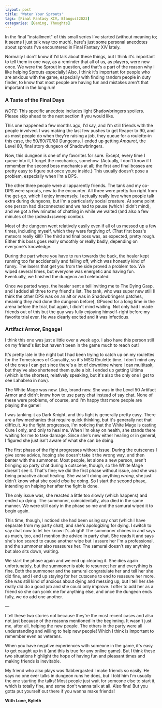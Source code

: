 ```yaml
---
layout: post
title: "Water Your Sprouts"
tags: [Final Fantasy XIV, Blaugust2023]
categories: [Gaming, Thoughts]
---
```


In the final "installment" of this small series I've started (without meaning to; it seems I just talk way too much), here's just some personal anecdotes about sprouts I've encountered in Final Fantasy XIV lately. 

Normally I don't know if I'd talk about these things, but I think it's important to tell them in one way, as a reminder that all of us, as players, were new once. We were the Sprout in question, and that's a part of the reason why I like helping Sprouts especially! Also, I think it's important for people who are anxious with the game, especially with finding random people in duty finder, to know that most people are having fun and mistakes aren't that important in the long run! 

### A Taste of the Final Days 

*NOTE:* This specific anecdote includes light Shadowbringers spoilers. Please skip ahead to the next section if you would like. 

This one happened a few months ago, I'd say, and I'm still friends with the people involved. I was making the last few pushes to get Reaper to 90, and as most people do when they're raising a job, they queue for a roulette–in this case, the 50/60/70/80 Dungeons. I ended up getting *Amaurot*, the Level 80, final story dungeon of Shadowbringers. 

Now, this dungeon is one of my favorites for sure. Except, every time I queue into it, I forget the mechanics, somehow. (Actually, I don't know if I remember the second boss mechanics at all; the first and final bosses are pretty easy to figure out once youre inside.) This usually doesn't pose a problem, especially when I'm a DPS. 

The other three people were all apparently friends. The tank and my co-DPS were sprouts, new to the encounter. All three were pretty fun right from the get-go, which I enjoy immensely. I actually really love when people talk extra during dungeons, but I'm a particularly social creature. At some point one person had disconnected and we had to pause (which I didn't mind), and we got a few minutes of chatting in while we waited (and also a few minutes of the /pdead+/sweep combo). 

Most of the dungeon went relatively easily even if all of us messed up a few times, including myself, which they were forgiving of. (That first boss's meteors really kill!) The third and final boss was, as expected, pretty rough. Either this boss goes really smoothly or really badly, depending on everyone's knowledge. 

During the part where you have to run towards the back, the healer kept running too far accidentally and falling off, which was honestly kind of funny. The lasers that get you from the side proved a problem too. We wiped several times, but everyone was energetic and having fun. Eventually, we finished the dungeon and celebrated. 

Once we parted ways, the healer sent a tell inviting me to The Dying Gasp, and I added all three to my friend's list. The tank, who was super new still (I think the other DPS was on an alt or was in Shadowbringers patches, meaning they *had* done the dungeon before), GPosed for a long time in the arena before the trial, but again, I didn't mind waiting. Not only had I made friends out of this but the guy was fully enjoying himself–right before my favorite trial ever. He was clearly excited and it was infectious. 

### Artifact Armor, Engage! 

I think this one was just a little over a week ago. I also have this person still on my friend's list but haven't been in the game much to reach out! 

It's pretty late in the night but I had been trying to catch up on my roulettes for the Tomestones of Causality, so it's MSQ Roulette time. I don't mind any of the ones I can get since there's a lot of downtime where I can multitask, but they've also shortened them quite a bit. I ended up getting Ultima (which is the shortest, relatively speaking, but it's also the only one I get to see Lahabrea in now). 

The White Mage was new. Like, brand new. She was in the Level 50 Artifact Armor and didn't know how to use party chat instead of say chat. None of these were problems, of course, and I'm happy that more people are playing the game! 

I was tanking it as Dark Knight, and this fight is generally pretty easy. There are a few mechanics that require quick thinking, but it's generally not that difficult. As the fight progresses, I'm noticing that the White Mage is casting Cure I only, and only to heal me. When I'm okay on health, she stands there waiting for me to take damage. Since she's new either healing or in general, I figured she just isn't aware of what she can be doing. 

The first phase of the fight progresses without issue. During the cutscenes I give some advice, hoping she doesn't take it the wrong way, and then banter with the summoner. Most people, let alone a new person, aren't bringing up party chat during a cutscene, though, so the White Mage doesn't see it. That's fine; we did the first phase without issue, and she *was* being proactive about healing. She wasn't doing anything *wrong*, she just didn't know what she could *also* be doing. So I start the second phase, intending on helping her after the fight is done. 

The only issue was, she reacted a little too slowly (which happens) and ended up dying. The summoner, coincidentally, also died in the same manner. We were still early in the phase so me and the samurai wiped it to begin again. 

This time, though, I noticed she had been using say chat (which I have separate from my party chat), and she's apologizing for dying. I switch to say chat now to let her know it's alright! The summoner chimes in and says as much, too, and I mention the advice in party chat. She reads it and says she's too scared to cause another wipe but I assure her I'm a professional, and the summoner also reassures her. The samurai doesn't say anything but also sits down, waiting. 

We start the phase again and we end up clearing it. She dies again unfortunately, but the summoner is able to resurrect her and everything is fine. Both the summoner and the samurai congratulate her and tell her she did fine, and I end up staying for her cutscene to end to reassure her more. She was still kind of anxious about dying and messing up, but I tell her she really did do a good job and she could only improve. I offer to add her as a friend so she can yoink me for anything else, and once the dungeon ends fully, we do add one another. 

— 

I tell these two stories not because they're the most recent cases and also not just because of the reasons mentioned in the beginning. It wasn't just me, after all, helping the new people. The others in the party were all understanding and willing to help new people! Which I think is important to remember even as veterans. 

When you have negative experiences with someone in the game, it's easy to get caught up in it (and this is true for any online game). But I think these two situations highlight the hope of having fun and pleasant times and making friends is inevitable. 

My friend who also plays was flabbergasted I make friends so easily. He says no one ever talks in dungeon runs he does, but I told him I'm usually the one starting the talks! Most people just wait for someone else to start it, which is totally fine, and some don't wanna talk at all. Also fine! But you gotta put yourself out there if you wanna make friends! 

**With Love, Byleth**